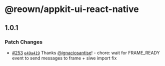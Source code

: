 # @reown/appkit-ui-react-native

## 1.0.1

### Patch Changes

- [#253](https://github.com/reown-com/appkit-react-native/pull/253) [`e49a419`](https://github.com/reown-com/appkit-react-native/commit/e49a419fcf4fb031274b5b371d6808453de06f1b) Thanks [@ignaciosantise](https://github.com/ignaciosantise)! - chore: wait for FRAME_READY event to send messages to frame + siwe import fix
